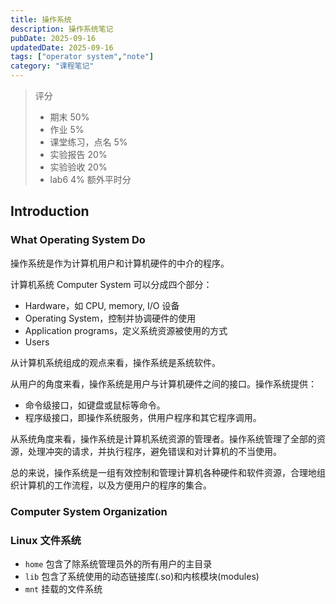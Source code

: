 ```yaml
---
title: 操作系统
description: 操作系统笔记
pubDate: 2025-09-16
updatedDate: 2025-09-16
tags: ["operator system","note"]
category: "课程笔记"
---
```


> 评分
>
> - 期末 50%
> - 作业 5%
> - 课堂练习，点名 5%
> - 实验报告 20%
> - 实验验收 20%
> - lab6 4% 额外平时分

## Introduction

### What Operating System Do

操作系统是作为计算机用户和计算机硬件的中介的程序。

计算机系统 Computer System 可以分成四个部分：
- Hardware，如 CPU, memory, I/O 设备
- Operating System，控制并协调硬件的使用
- Application programs，定义系统资源被使用的方式
- Users

从计算机系统组成的观点来看，操作系统是系统软件。

从用户的角度来看，操作系统是用户与计算机硬件之间的接口。操作系统提供：
- 命令级接口，如键盘或鼠标等命令。
- 程序级接口，即操作系统服务，供用户程序和其它程序调用。

从系统角度来看，操作系统是计算机系统资源的管理者。操作系统管理了全部的资源，处理冲突的请求，并执行程序，避免错误和对计算机的不当使用。

总的来说，操作系统是一组有效控制和管理计算机各种硬件和软件资源，合理地组织计算机的工作流程，以及方便用户的程序的集合。

### Computer System Organization

### Linux 文件系统

- `home` 包含了除系统管理员外的所有用户的主目录
- `lib` 包含了系统使用的动态链接库(.so)和内核模块(modules)
- `mnt` 挂载的文件系统

